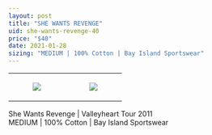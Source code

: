 ```yaml
---
layout: post
title: "SHE WANTS REVENGE"
uid: she-wants-revenge-40
price: "$40"
date: 2021-01-28
sizing: "MEDIUM | 100% Cotton | Bay Island Sportswear"
---
```




<table style="width:100%;"><tr><td style="vertical-align:top;">
      <figure class="tmblr-full" data-orig-height="2048" data-orig-width="1365" data-orig-src="https://concertshirts.netlify.app/shirts/0292/0292-01.jpg"><img src="https://64.media.tumblr.com/69ff195f8e78f5b301c317a8b76266bb/27c6f66150107337-49/s540x810/deabd5964621264b24ec3504f094e5d37dc2fc54.jpg" data-orig-height="2048" data-orig-width="1365" data-orig-src="https://concertshirts.netlify.app/shirts/0292/0292-01.jpg"/></figure></td>
    <td style="vertical-align:top;">
      <figure class="tmblr-full" data-orig-height="2048" data-orig-width="1365" data-orig-src="https://concertshirts.netlify.app/shirts/0292/0292-02.jpg"><img src="https://64.media.tumblr.com/3e2d0568d849328ef9f40b1bb8759f86/27c6f66150107337-16/s540x810/92ce542ec35bdd43b37d23e10227cc0e7af5b99c.jpg" data-orig-height="2048" data-orig-width="1365" data-orig-src="https://concertshirts.netlify.app/shirts/0292/0292-02.jpg"/></figure></td>
  </tr></table><p>
  She Wants Revenge | Valleyheart Tour 2011<br/>MEDIUM | 100% Cotton | Bay Island Sportswear
</p>
